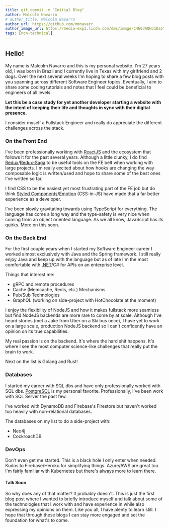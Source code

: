 ```yaml
---
title: git commit -m "Initial Blog"
author: Malcolm Navarro
# author_title: Malcolm Navarro
author_url: https://github.com/mmnavarr
author_image_url: https://media-exp1.licdn.com/dms/image/C4E03AQHJ1Da5YIl0Pw/profile-displayphoto-shrink_400_400/0?e=1606348800&v=beta&t=961soqVyLZVCQc7EfB4SM9o2dBZ9VljSP5FMyGDJT-0
tags: [non-technical]
---
```


## Hello!

My name is Malcolm Navarro and this is my personal website.
I'm 27 years old, I was born in Brazil and I currently live in Texas with my girlfriend and 2 dogs. Over the next several weeks I'm hoping to share a few blog posts with you spanning across different Software Engineer topics. Eventually, I aim to share some coding tutorials and notes that I feel could be beneficial to engineers of all levels.

<!--truncate-->

__Let this be a case study for yet another developer starting a website with the intent of keeping their life and thoughts in sync with their digital presence.__

I consider myself a Fullstack Engineer and really do appreciate the different challenges across the stack.

### On the Front End
I've been professionally working with [ReactJS](https://reactjs.org/) and the ecosystem that follows it for the past several years. Although a little clunky, I do find [Redux](https://redux.js.org/)/[Redux-Saga](https://redux-saga.js.org/) to be useful tools on the FE belt when working with large projects. I'm really excited about how hooks are changing the way composable logic is written/used and hope to share some of the best ones I've written so far.

I find CSS to be the easiest yet most frustrating part of the FE job but do think [Styled Components](https://styled-components.com/)/[Emotion](https://emotion.sh/) (CSS-in-JS) have made that a far better experience as a developer.

I've been slowly gravitating towards using TypeScript for everything. The language has come a long way and the type-safety is very nice when coming from an object oriented language. As we all know, JavaScript has its quirks. More on this soon.

### On the Back End
For the first couple years when I started my Software Engineer career I worked almost exclusively with Java and the Spring framework. I still really enjoy Java and keep up with the language but as of late I'm the most comfortable with [.NET](https://docs.microsoft.com/en-us/aspnet/core/tutorials/first-web-api?view=aspnetcore-3.1&tabs=visual-studio)/C# for APIs on an enterprise level.

Things that interest me:
- gRPC and remote procedures
- Cache (Memcache, Redis, etc.) Mechanisms
- Pub/Sub Technologies
- GraphQL (working on side-project with HotChocolate at the moment)

I enjoy the flexibility of NodeJS and how it makes fullstack more seamless but find NodeJS backends are more rare to come by at scale. Although I've heard stories (met a Jake from Uber on a Ski bus once), I have yet to work on a large scale, production NodeJS backend so I can't confidently have an opinion on its true capabilities.

My real passion is on the backend. It's where the hard shit happens. It's where I see the most computer science-like challenges that really put the brain to work.

Next on the list is Golang and Rust!

### Databases
I started my career with SQL dbs and have only professionally worked with SQL dbs. [PostgreSQL](https://www.postgresql.org/) is my personal favorite. Professionally, I've been work with SQL Server the past few.

I've worked with DynamoDB and Firebase's Firestore but haven't worked too heavily with non-relational databases.

The databases on my list to do a side-project with:
- Neo4j
- CockroachDB

### DevOps
Don't even get me started. This is a black hole I only enter when needed. Kudos to Firebase/Heroku for simplifying things. Azure/AWS are great too. I'm fairly familiar with Kubernetes but there's always more to learn there.

#### Talk Soon
So why does any of that matter? It probably doesn't. This is just the first blog post where I wanted to briefly introduce myself and talk about some of the technologies that I work with and have experience in while also expressing my opinions on them. Like you all, I have plenty to learn still. I hope that through these blogs I can stay more engaged and set the foundation for what's to come.